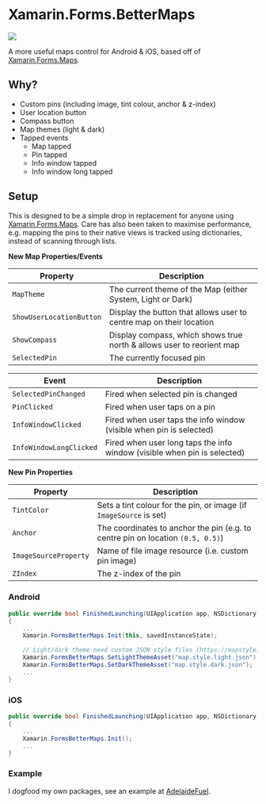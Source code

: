 # Xamarin.Forms.BetterMaps

[![](https://img.shields.io/nuget/v/Xamarin.Forms.BetterMaps.svg)](https://nuget.org/packages/Xamarin.Forms.BetterMaps)

A more useful maps control for Android & iOS, based off of [Xamarin.Forms.Maps](https://nuget.org/packages/Xamarin.Forms.Maps).

## Why?

- Custom pins (including image, tint colour, anchor & z-index)
- User location button
- Compass button
- Map themes (light & dark)
- Tapped events
  - Map tapped
  - Pin tapped
  - Info window tapped
  - Info window long tapped

## Setup

This is designed to be a simple drop in replacement for anyone using [Xamarin.Forms.Maps](https://nuget.org/packages/Xamarin.Forms.Maps). Care has also been taken to maximise performance, e.g. mapping the pins to their native views is tracked using dictionaries, instead of scanning through lists.

__New Map Properties/Events__

| Property                 | Description                                                              |
|--------------------------|--------------------------------------------------------------------------|
| `MapTheme`               | The current theme of the Map (either System, Light or Dark)              |
| `ShowUserLocationButton` | Display the button that allows user to centre map on their location      |
| `ShowCompass`            | Display compass, which shows true north & allows user to reorient map    |
| `SelectedPin`            | The currently focused pin                                                |

| Event                    | Description                                                              |
|--------------------------|--------------------------------------------------------------------------|
| `SelectedPinChanged`     | Fired when selected pin is changed                                       |
| `PinClicked`             | Fired when user taps on a pin                                            |
| `InfoWindowClicked`      | Fired when user taps the info window (visible when pin is selected)      |
| `InfoWindowLongClicked`  | Fired when user long taps the info window (visible when pin is selected) |

__New Pin Properties__

| Property                  | Description                                                                     |
|---------------------------|---------------------------------------------------------------------------------|
| `TintColor`               | Sets a tint colour for the pin, or image (if `ImageSource` is set)              |
| `Anchor`                  | The coordinates to anchor the pin (e.g. to centre pin on location `(0.5, 0.5)`) |
| `ImageSourceProperty`     | Name of file image resource (i.e. custom pin image)                             |
| `ZIndex`                  | The z-index of the pin                                                          |

### Android

```csharp
public override bool FinishedLaunching(UIApplication app, NSDictionary options)
{
    ...    
    Xamarin.FormsBetterMaps.Init(this, savedInstanceState);

    // Light/dark theme need custom JSON style files (https://mapstyle.withgoogle.com/) added to 'Assets'
    Xamarin.FormsBetterMaps.SetLightThemeAsset("map.style.light.json");
    Xamarin.FormsBetterMaps.SetDarkThemeAsset("map.style.dark.json");    
    ...
}
```

### iOS

```csharp
public override bool FinishedLaunching(UIApplication app, NSDictionary options)
{
    ...
    Xamarin.FormsBetterMaps.Init();    
    ...
}
```

### Example

I dogfood my own packages, see an example at [AdelaideFuel](https://github.com/dmariogatto/adelaidefuel).
